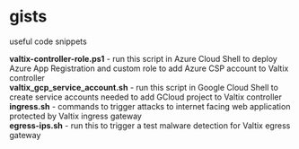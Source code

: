 # gists
useful code snippets

<b>valtix-controller-role.ps1</b> - run this script in Azure Cloud Shell to deploy Azure App Registration and custom role to add Azure CSP account to Valtix controller<br>
<b>valtix_gcp_service_account.sh</b> - run this script in Google Cloud Shell to create service accounts needed to add GCloud project to Valtix controller<br>
<b>ingress.sh</b> - commands to trigger attacks to internet facing web application protected by Valtix ingress gateway<br>
<b>egress-ips.sh</b> - run this to trigger a test malware detection for Valtix egress gateway<br>
